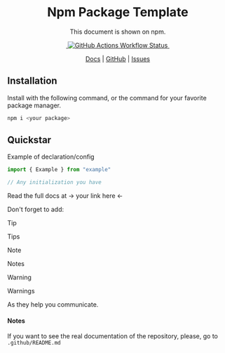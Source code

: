 <h1 align="center">Npm Package Template</h1>
<p align="center">This document is shown on npm.</p>

<p align="center">
  <a aria-label="NPM Version" href="https://www.npmjs.com/package/@codixfy/gemini?activeTab=readme">
    <img alt="" src="https://img.shields.io/npm/v/%40codixfy%2Fgemini?label=NPM&logo=npm&style=for-the-badge&color=0470FF&logoColor=white">
  </a>
  <a aria-label="Test Passing Statust" href="https://www.npmjs.com/package/@codixfy/gemini?activeTab=readme">
    <img alt="GitHub Actions Workflow Status" src="https://img.shields.io/github/actions/workflow/status/joni0108/t-npm-package/test.yml?style=for-the-badge&logo=vitest&logoColor=white&label=TESTS">
  </a>
  <a aria-label="Bundle Size" href="https://www.npmjs.com/package/@codixfy/gemini?activeTab=readme">
    <img alt="" src="https://img.shields.io/bundlephobia/minzip/%40codixfy%2Fgemini?style=for-the-badge&color=B3CAFF">
  </a>
</p>
<p align="center">
  <a href="https://github.com/joni0108/t-npm-package?tab=readme-ov-file#documentation">Docs</a> | 
  <a href="https://github.com/joni0108/t-npm-package">GitHub</a> | 
  <a href="https://github.com/joni0108/t-npm-package/issues">Issues</a>
</p>

## Installation

Install with the following command, or the command for your favorite package manager.

```bash
npm i <your package>
```

## Quickstar
Example of declaration/config

```ts
import { Example } from "example"

// Any initialization you have
```

Read the full docs at -> your link here <-

Don't forget to add:

> [!TIP]
> Tips

> [!NOTE]
> Notes

> [!WARNING]
> Warnings

As they help you communicate.

#### Notes
If you want to see the real documentation of the repository, please, go to `.github/README.md`
